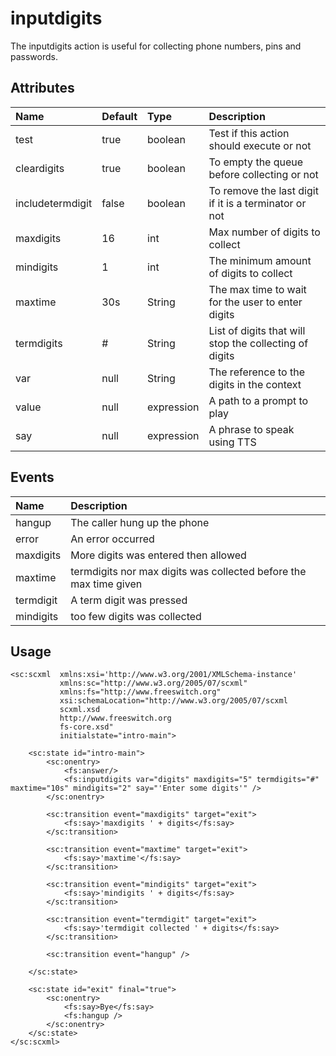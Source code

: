 # inputdigits #
The inputdigits action is useful for collecting phone numbers, pins and passwords.

## Attributes ##
| **Name**      | **Default** | **Type**      | **Description**                                  |
|:--------------|:------------|:--------------|:-------------------------------------------------|
| test          | true        | boolean       | Test if this action should execute or not        |
| cleardigits   | true        | boolean       | To empty the queue before collecting or not      |
| includetermdigit | false       | boolean       | To remove the last digit if it is a terminator or not|
| maxdigits     | 16          | int           | Max number of digits to collect                  |
| mindigits     | 1           | int           | The minimum amount of digits to collect          |
| maxtime       | 30s         | String        | The max time to wait for the user to enter digits|
| termdigits    | #           | String        | List of digits that will stop the collecting of digits|
| var           | null        | String        | The reference to the digits in the context       |
| value         | null        | expression    | A path to a prompt to play                       |
| say           | null        | expression    | A phrase to speak using TTS                      |

## Events ##
| **Name**      | **Description**                |
|:--------------|:-------------------------------|
| hangup        | The caller hung up the phone   |
| error         | An error occurred              |
| maxdigits     | More digits was entered then allowed |
| maxtime       | termdigits nor max digits was collected before the max time given |
| termdigit     | A term digit was pressed       |
| mindigits     | too few digits was collected   |

## Usage ##

```
<sc:scxml  xmlns:xsi='http://www.w3.org/2001/XMLSchema-instance'
           xmlns:sc="http://www.w3.org/2005/07/scxml"
           xmlns:fs="http://www.freeswitch.org"
           xsi:schemaLocation="http://www.w3.org/2005/07/scxml 
           scxml.xsd
           http://www.freeswitch.org 
           fs-core.xsd"
           initialstate="intro-main">
               
    <sc:state id="intro-main">
        <sc:onentry>
            <fs:answer/>
            <fs:inputdigits var="digits" maxdigits="5" termdigits="#" maxtime="10s" mindigits="2" say="'Enter some digits'" />
        </sc:onentry>
       
        <sc:transition event="maxdigits" target="exit">
            <fs:say>'maxdigits ' + digits</fs:say>
        </sc:transition>
       
        <sc:transition event="maxtime" target="exit">
            <fs:say>'maxtime'</fs:say>
        </sc:transition>

        <sc:transition event="mindigits" target="exit">
            <fs:say>'mindigits ' + digits</fs:say>
        </sc:transition>
        
        <sc:transition event="termdigit" target="exit">
            <fs:say>'termdigit collected ' + digits</fs:say>
        </sc:transition>

        <sc:transition event="hangup" />
       
    </sc:state>
   
    <sc:state id="exit" final="true">
        <sc:onentry>
            <fs:say>Bye</fs:say>
            <fs:hangup />
        </sc:onentry>                
    </sc:state>
</sc:scxml>

```

